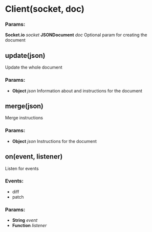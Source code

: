 

<!-- Start src/client.js -->

# Client(socket, doc)

### Params:

**Socket.io** *socket* 
**JSONDocument** *doc* Optional param for creating the document

## update(json)

Update the whole document

### Params:

* **Object** *json* Information about and instructions for the document

## merge(json)

Merge instructions

### Params:

* **Object** *json* Instructions for the document

## on(event, listener)

Listen for events

### Events:

* diff
* patch

### Params:

* **String** *event* 
* **Function** *listener* 

<!-- End src/client.js -->

